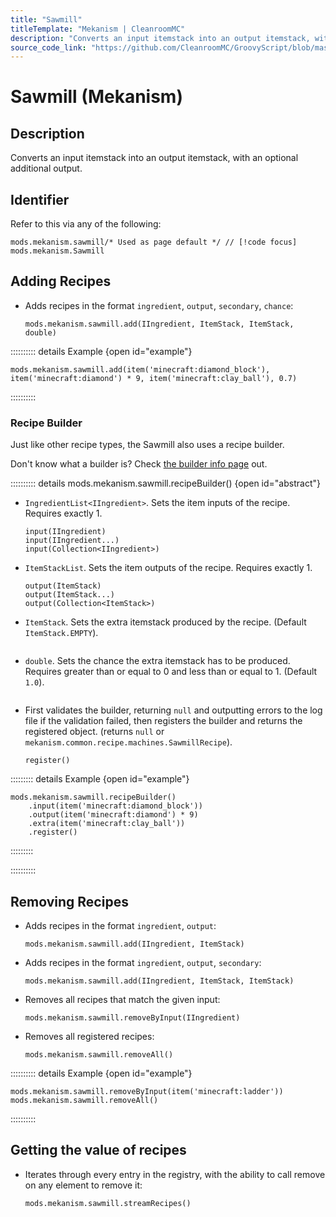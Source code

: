```yaml
---
title: "Sawmill"
titleTemplate: "Mekanism | CleanroomMC"
description: "Converts an input itemstack into an output itemstack, with an optional additional output."
source_code_link: "https://github.com/CleanroomMC/GroovyScript/blob/master/src/main/java/com/cleanroommc/groovyscript/compat/mods/mekanism/Sawmill.java"
---
```


# Sawmill (Mekanism)

## Description

Converts an input itemstack into an output itemstack, with an optional additional output.

## Identifier

Refer to this via any of the following:

```groovy:no-line-numbers {1}
mods.mekanism.sawmill/* Used as page default */ // [!code focus]
mods.mekanism.Sawmill
```


## Adding Recipes

- Adds recipes in the format `ingredient`, `output`, `secondary`, `chance`:

    ```groovy:no-line-numbers
    mods.mekanism.sawmill.add(IIngredient, ItemStack, ItemStack, double)
    ```

:::::::::: details Example {open id="example"}
```groovy:no-line-numbers
mods.mekanism.sawmill.add(item('minecraft:diamond_block'), item('minecraft:diamond') * 9, item('minecraft:clay_ball'), 0.7)
```

::::::::::

### Recipe Builder

Just like other recipe types, the Sawmill also uses a recipe builder.

Don't know what a builder is? Check [the builder info page](../../groovy/builder.md) out.

:::::::::: details mods.mekanism.sawmill.recipeBuilder() {open id="abstract"}
- `IngredientList<IIngredient>`. Sets the item inputs of the recipe. Requires exactly 1.

    ```groovy:no-line-numbers
    input(IIngredient)
    input(IIngredient...)
    input(Collection<IIngredient>)
    ```

- `ItemStackList`. Sets the item outputs of the recipe. Requires exactly 1.

    ```groovy:no-line-numbers
    output(ItemStack)
    output(ItemStack...)
    output(Collection<ItemStack>)
    ```

- `ItemStack`. Sets the extra itemstack produced by the recipe. (Default `ItemStack.EMPTY`).

    ```groovy:no-line-numbers
    ```

- `double`. Sets the chance the extra itemstack has to be produced. Requires greater than or equal to 0 and less than or equal to 1. (Default `1.0`).

    ```groovy:no-line-numbers
    ```

- First validates the builder, returning `null` and outputting errors to the log file if the validation failed, then registers the builder and returns the registered object. (returns `null` or `mekanism.common.recipe.machines.SawmillRecipe`).

    ```groovy:no-line-numbers
    register()
    ```

::::::::: details Example {open id="example"}
```groovy:no-line-numbers
mods.mekanism.sawmill.recipeBuilder()
    .input(item('minecraft:diamond_block'))
    .output(item('minecraft:diamond') * 9)
    .extra(item('minecraft:clay_ball'))
    .register()
```

:::::::::

::::::::::

## Removing Recipes

- Adds recipes in the format `ingredient`, `output`:

    ```groovy:no-line-numbers
    mods.mekanism.sawmill.add(IIngredient, ItemStack)
    ```

- Adds recipes in the format `ingredient`, `output`, `secondary`:

    ```groovy:no-line-numbers
    mods.mekanism.sawmill.add(IIngredient, ItemStack, ItemStack)
    ```

- Removes all recipes that match the given input:

    ```groovy:no-line-numbers
    mods.mekanism.sawmill.removeByInput(IIngredient)
    ```

- Removes all registered recipes:

    ```groovy:no-line-numbers
    mods.mekanism.sawmill.removeAll()
    ```

:::::::::: details Example {open id="example"}
```groovy:no-line-numbers
mods.mekanism.sawmill.removeByInput(item('minecraft:ladder'))
mods.mekanism.sawmill.removeAll()
```

::::::::::

## Getting the value of recipes

- Iterates through every entry in the registry, with the ability to call remove on any element to remove it:

    ```groovy:no-line-numbers
    mods.mekanism.sawmill.streamRecipes()
    ```
